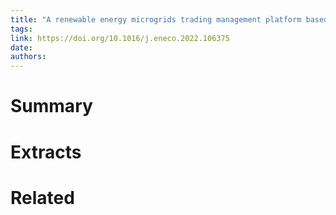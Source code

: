 ```yaml
---
title: "A renewable energy microgrids trading management platform based on permissioned blockchain"
tags: 
link: https://doi.org/10.1016/j.eneco.2022.106375
date:
authors:
---
```


# Summary

# Extracts

# Related
